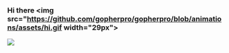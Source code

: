 ### Hi there <img src="https://github.com/gopherpro/gopherpro/blob/animations/assets/hi.gif width="29px">

![](https://github-readme-stats.vercel.app/api?username=gopherpro&show_icons=true&count_private=true)
